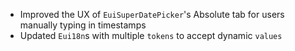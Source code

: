 - Improved the UX of `EuiSuperDatePicker`'s Absolute tab for users manually typing in timestamps
- Updated `Eui18n`s with multiple `tokens` to accept dynamic `values`
